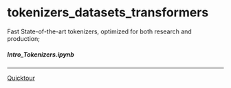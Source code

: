 # tokenizers_datasets_transformers
Fast State-of-the-art tokenizers, optimized for both research and production;



##### Intro_Tokenizers.ipynb

------

[Quicktour](https://huggingface.co/docs/tokenizers/python/latest/quicktour.html)
